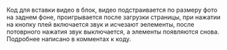Код для вставки видео в блок, видео подстраивается по размеру фото на заднем фоне, проигрывается после загрузки страницы, при нажатии на кнопку плей включается звук и исчезают эелементы, после потоврного нажатия звук выключается, а элементы появляются снова.
Подробнее написано в комментах к коду.
